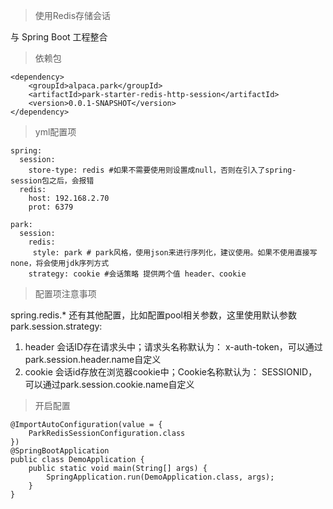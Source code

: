 > 使用Redis存储会话

与 Spring Boot 工程整合

> 依赖包

```
<dependency>
    <groupId>alpaca.park</groupId>
    <artifactId>park-starter-redis-http-session</artifactId>
    <version>0.0.1-SNAPSHOT</version>
</dependency>
```

> yml配置项

```
spring:
  session:
    store-type: redis #如果不需要使用则设置成null，否则在引入了spring-session包之后，会报错
  redis:
    host: 192.168.2.70
    prot: 6379

park:
  session:
    redis:
     style: park # park风格，使用json来进行序列化，建议使用。如果不使用直接写none，将会使用jdk序列方式
    strategy: cookie #会话策略 提供两个值 header、cookie

```

> 配置项注意事项

spring.redis.\* 还有其他配置，比如配置pool相关参数，这里使用默认参数
park.session.strategy:
1. header 会话ID存在请求头中；请求头名称默认为： x-auth-token，可以通过park.session.header.name自定义
2. cookie 会话id存放在浏览器cookie中；Cookie名称默认为： SESSIONID，可以通过park.session.cookie.name自定义


> 开启配置

```
@ImportAutoConfiguration(value = {
    ParkRedisSessionConfiguration.class
})
@SpringBootApplication
public class DemoApplication {
    public static void main(String[] args) {
        SpringApplication.run(DemoApplication.class, args);
    }
}
```

